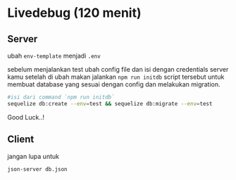 # Livedebug (120 menit)

## Server

ubah `env-template` menjadi `.env`

sebelum menjalankan test ubah config file dan isi dengan credentials server kamu
setelah di ubah makan jalankan `npm run initdb` script tersebut untuk membuat database yang sesuai dengan config dan melakukan migration.

```bash
#isi dari command `npm run initdb`
sequelize db:create --env=test && sequelize db:migrate --env=test
```

Good Luck..!

## Client

jangan lupa untuk

```bash
json-server db.json
```
